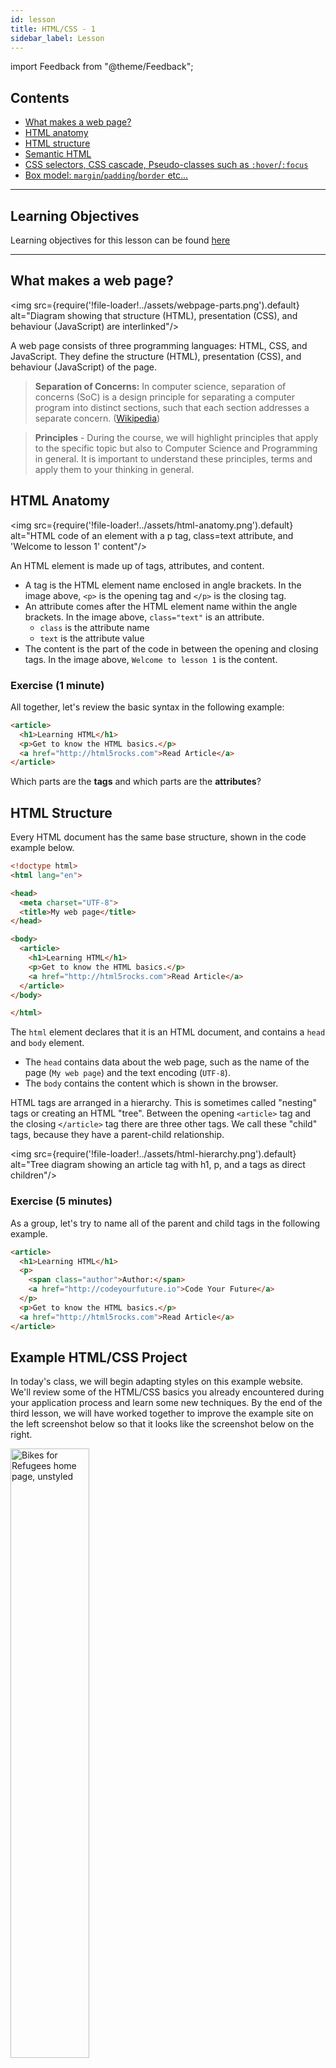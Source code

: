 ```yaml
---
id: lesson
title: HTML/CSS - 1
sidebar_label: Lesson
---
```


import Feedback from "@theme/Feedback";

## Contents

- [What makes a web page?](#what-makes-a-web-page)
- [HTML anatomy](#html-anatomy)
- [HTML structure](#html-structure)
- [Semantic HTML](#semantic-html)
- [CSS selectors, CSS cascade, Pseudo-classes such as `:hover`/`:focus`](#css-selectors)
- [Box model: `margin`/`padding`/`border` etc...](#box-model)

---

## Learning Objectives

Learning objectives for this lesson can be found [here](./learning-objectives.md)

---

## What makes a web page?

<img src={require('!file-loader!../assets/webpage-parts.png').default}
  alt="Diagram showing that structure (HTML), presentation (CSS), and behaviour (JavaScript) are interlinked"/>

A web page consists of three programming languages: HTML, CSS, and JavaScript.
They define the structure (HTML), presentation (CSS), and behaviour (JavaScript) of the page.

> **Separation of Concerns:** In computer science, separation of concerns (SoC) is a design principle for separating a computer program into distinct sections, such that each section addresses a separate concern. ([Wikipedia](https://en.wikipedia.org/wiki/Separation_of_concerns))

> **Principles** - During the course, we will highlight principles that apply to the specific topic but also to Computer Science and Programming in general. It is important to understand these principles, terms and apply them to your thinking in general.

## HTML Anatomy

<img src={require('!file-loader!../assets/html-anatomy.png').default}
  alt="HTML code of an element with a p tag, class=text attribute, and 'Welcome to lesson 1' content"/>

An HTML element is made up of tags, attributes, and content.

- A tag is the HTML element name enclosed in angle brackets.
  In the image above, `<p>` is the opening tag and `</p>` is the closing tag.
- An attribute comes after the HTML element name within the angle brackets.
  In the image above, `class="text"` is an attribute.
  - `class` is the attribute name
  - `text` is the attribute value
- The content is the part of the code in between the opening and closing tags.
  In the image above, `Welcome to lesson 1` is the content.

### Exercise (1 minute)

All together, let's review the basic syntax in the following example:

```html
<article>
  <h1>Learning HTML</h1>
  <p>Get to know the HTML basics.</p>
  <a href="http://html5rocks.com">Read Article</a>
</article>
```

Which parts are the **tags** and which parts are the **attributes**?

## HTML Structure

Every HTML document has the same base structure, shown in the code example below.

```html
<!doctype html>
<html lang="en">

<head>
  <meta charset="UTF-8">
  <title>My web page</title>
</head>

<body>
  <article>
    <h1>Learning HTML</h1>
    <p>Get to know the HTML basics.</p>
    <a href="http://html5rocks.com">Read Article</a>
  </article>
</body>

</html>
```

The `html` element declares that it is an HTML document, and contains a `head` and `body` element.

- The `head` contains data about the web page, such as the name of the page (`My web page`) and the text encoding (`UTF-8`).
- The `body` contains the content which is shown in the browser.

HTML tags are arranged in a hierarchy. This is sometimes called "nesting" tags or creating an HTML "tree". Between the opening `<article>` tag and the closing `</article>` tag there are three other tags. We call these "child" tags, because they have a parent-child relationship.

<img src={require('!file-loader!../assets/html-hierarchy.png').default}
  alt="Tree diagram showing an article tag with h1, p, and a tags as direct children"/>

### Exercise (5 minutes)

As a group, let's try to name all of the parent and child tags in the following example.

```html
<article>
  <h1>Learning HTML</h1>
  <p>
    <span class="author">Author:</span>
    <a href="http://codeyourfuture.io">Code Your Future</a>
  </p>
  <p>Get to know the HTML basics.</p>
  <a href="http://html5rocks.com">Read Article</a>
</article>
```

## Example HTML/CSS Project

In today's class, we will begin adapting styles on this example website. We'll review some of the HTML/CSS basics you already encountered during your application process and learn some new techniques. By the end of the third lesson, we will have worked together to improve the example site on the left screenshot below so that it looks like the screenshot below on the right.

<a href="../assets/screenshot-start.png" target="blank">
 <img src={require('!file-loader!../assets/screenshot-start.png').default} alt="Bikes for Refugees home page, unstyled" width="50%"/>
</a>
<a href="../assets/screenshot-complete.png" target="blank">
 <img src={require('!file-loader!../assets/screenshot-complete.png').default} alt="Bikes for Refugees home page, styled" width="50%"/>
</a>

The example website you'll begin working with is available on the Code Your Future [Bikes for Refugees repository](https://github.com/CodeYourFuture/bikes-for-refugees) on GitHub.
Fork the repository to your personal account and then clone the repository.

### Exercise (5 minutes)

Spend a few minutes exploring the `.html` and `.css` files for this page. Why don't we put everything in one file?

## Semantic HTML

When writing HTML code, we can use different tags to describe the content. Is it a navigation menu, a paragraph of text, or an article? By using the correct tag, we help search engines like Google or screen readers for the visually impaired understand the content better.

When possible, we should use semantic HTML instead of generic HTML like `<div>` and `<span>`.

> Semantic HTML is the use of HTML markup to reinforce the semantics, or **meaning**, of the information in webpages and web applications rather than merely to define its presentation or look. [Wikipedia](https://en.wikipedia.org/wiki/Semantic_HTML)

### Sectioning Content

HTML provides elements that allow us to semantically divide our page into sections.

<img src={require('!file-loader!../assets/webpage-structure.png').default}
  alt="Wireframe of a web page with <header> at the top, <main> at the middle, <footer> at the bottom, and <aside> at the right"/>

The image above shows a common layout of a web page.
We can use specific HTML elements for each of these sections.

- We can use a `<header>` tag for the header content
- We can use a `<footer>` tag for the footer content
- We can use a `<main>` tag for the main content of the page
- Sidebar content can go in an `<aside>` tag
- If there is a list of links, such as in the `<header>`, they can go in a `<nav>` tag

Additionally, we can use `<article>` and `<section>` to divide these sections into more sections.

### Text Content

For text content, we can use the following elements.

- We can use `<h1>` to `<h6>` for headings
  - There should be only one `<h1>` element on the page, and we shouldn't skip levels
- We can use `<p>` for paragraphs of text
- We can use `<ul>` and `<ol>` for lists
  - `<ul>`, unordered list, shows as bullet points
  - `<ol>`, ordered list, shows as numeric points
- We can use `<em>` for emphasis
- We can use `<strong>` to indicate importance, seriousness or urgency

### Image Content

We can use `<img>` to display images on our page.

Every `<img>` element **must** have an `alt` attribute which describes the image.
This is important so that if the image does not load or if the user is using a screen reader, users can still understand the image content.

If the image is not important because it is only for decoration, we can provide an empty `alt` (`alt=""`) to indicate this.

```html
<!-- Image with a description -->
<img src="sleepy-cat.jpg" alt="A sleeping cat">

<!-- Unimportant image for decoration -->
<img src="unimportant.jpg" alt="">
```

### Tabular Content

We can use `<table>` and its related tags to display tabular content.

Below is a table with a caption, along with the HTML code that creates it.

<table>
  <caption>Family member ages</caption>
  <thead>
    <tr>
      <th>Name</th>
      <th>Age</th>
    </tr>
  </thead>
  <tbody>
    <tr>
      <td>Kehinde</td>
      <td>25</td>
    </tr>
    <tr>
      <td>Chadwick</td>
      <td>27</td>
    </tr>
  </tbody>
</table>

```html
<table>
  <caption>Family member ages</caption>
  <thead>
    <tr>
      <th>Name</th>
      <th>Age</th>
    </tr>
  </thead>
  <tbody>
    <tr>
      <td>Kehinde</td>
      <td>29</td>
    </tr>
    <tr>
      <td>Chadwick</td>
      <td>27</td>
    </tr>
  </tbody>
</table>
```

#### Exercise 1 (10 minutes)

_Paired Programming Challenge_

Work in pairs to determine where the following tags should be used instead in the Bike for Refugees `index.html` file.

- `<header>`
- `<footer>`
- `<main>`
- `<nav>`
- `<article>`
- `<aside>`

Who benefits when we write "semantic" HTML?

#### Exercise 2 (10 minutes)

_Paired Programming Exercise_

Work in pairs to determine what changes we should make to the code below to make it more semantic.

```html
<div>Pancake recipe</div>
<div src="pancakes-with-syrup.jpg"/>
<div>A quick and easy recipe to make pancakes!</div>
<div>Ingredients</div>
<div>
  <div>175g flour</div>
  <div>3 eggs</div>
  <div>450ml milk</div>
  <div>Sunflower oil</div>
</div>
<div>Method</div>
<div>
  <div>Add the flour, eggs, and milk to a bowl</div>
  <div>Whisk the mixture and set it aside for half an hour</div>
  <div>Heat a pan and add some sunflower oil</div>
  <div>Add some of the mix to the pan and cook for a few minutes</div>
  <div>Flip and cook the other side until done, then serve</div>
</div>
```

#### Exercise 3 (10 minutes)

_Solo exercise_

Create a table that contains your favourite food and where it comes from.
It should have two columns: the first column should contain the name of the dish, and the second column should contain the country of origin.
You can create the table on https://codepen.io/pen/ if you wish.

## CSS Selectors

During your application process, you became familiar with CSS selectors. We'll review the basic selectors and then practice combining these to modify our button styles.

> If you want to review the selectors, read the [Common Selectors section](http://learn.shayhowe.com/advanced-html-css/complex-selectors/) of this page.

### Exercise (10 minutes)

_Paired Programming Exercise_

Work in pairs to make the blue buttons on the page red (`#ce5f31`). The white button, which says "Volunteer", should remain white but the text should change to red.

## Pseudo Classes

You can assign CSS rules to a class like this:

```css
.btn {
  background: #ce5f31;
}
```

There are also things called "pseudo" classes. In this section, we'll introduce you to the common pseudo classes for assigning styles to interactions, such as moving your mouse over a link.

> "pseudo" is a fancy word for "fake". We call them "pseudo" classes because they're not really there in the HTML, but the browser knows what to do with them.

Here's an example of a pseudo class which changes the color of a link when the mouse moves over it.

```css
.btn:hover {
  background: #ef7f52;
}
```

Not everyone uses a mouse. Some users will prefer a keyboard, where they can hit `tab` to move between links on a page. So that they can see where they are, you should add effects to the `:focus` pseudo class too.

```css
.btn:hover,
.btn:focus {
  background: #ef7f52;
}
```

### Exercise (10 minutes)

Work in pairs and use the pseudo classes to make the background color of the red buttons change when in a "hover" or "focus" state. See if you can make the white "Volunteer" button change to a different background without effecting the red buttons.

## Box Model

In CSS, everything is a box. An image is a box. A link is a box. The area around this box can be modified with properites that we call margins, borders and padding. Here's a diagram showing what the box looks like.

![Box Model. Source: MDN](https://mdn.mozillademos.org/files/13647/box-model-standard-small.png)

### Exercise (10 minutes)

Work in pairs and use the `margin` and `padding` rules to spread your navigation links out a bit wider. There should be a small gap between them and enough padding so that the border is not too tight on the text.

## Borders

You may have noticed that the border you added to the navigation links causes the links to jump around when you move your mouse over them. That's because the border is adding to the width of the box model, pushing the others to the side.

You can also set a transparent border, so that it takes up the space without showing a visible border.

```css
.navlink {
  border: 1px solid transparent;
}
```

### Exercise (10 minutes)

Use a transparent border so that the width of each navigation menu item stays the same even when it is hovered or focused.

## CSS Project (60 minutes+)

In this repository you will find a CSS Project for you to complete using what you've learnt so far today.

Work in pairs to complete all the mistakes in the project and fix them.

[Zoo Project](https://github.com/CodeYourFuture/HTML-CSS-Challenges/tree/main/zoo-css-challenge)

## Resources

1. [HTML5 - semantic elements](https://developer.mozilla.org/en/docs/Web/Guide/HTML/HTML5)
2. [CSS Selectors - MDN](https://developer.mozilla.org/en-US/docs/Web/CSS/CSS_Selectors)
3. [The Cascade - MDN](https://developer.mozilla.org/en-US/docs/Web/CSS/Cascade)
4. [Box Model - MDN](https://developer.mozilla.org/en-US/docs/Learn/CSS/Introduction_to_CSS/Box_model)
5. [Box Model, box-sizing: border-box - CSS Tricks](https://css-tricks.com/international-box-sizing-awareness-day/)
6. [CSS specificity - MDN](https://developer.mozilla.org/en/docs/Web/CSS/Specificity)
7. [Pseudo classes - MDN](https://developer.mozilla.org/en-US/docs/Web/CSS/Pseudo-classes)

## Coursework

Click [here](./homework) to view the coursework for this lesson.

## Feedback

Please spend two minutes reviewing this lesson to help us improve it for the future. This feedback will be shared with volunteers.

<Feedback module="HTML/CSS" week="Week 1" />

